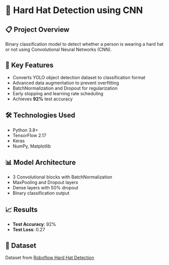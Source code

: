 # 🦺 Hard Hat Detection using CNN

## 📋 Project Overview
Binary classification model to detect whether a person is wearing a hard hat or not using Convolutional Neural Networks (CNN).

## 🎯 Key Features
- Converts YOLO object detection dataset to classification format
- Advanced data augmentation to prevent overfitting
- BatchNormalization and Dropout for regularization
- Early stopping and learning rate scheduling
- Achieves **92%** test accuracy

## 🛠️ Technologies Used
- Python 3.8+
- TensorFlow 2.17
- Keras
- NumPy, Matplotlib

## 📊 Model Architecture
- 3 Convolutional blocks with BatchNormalization
- MaxPooling and Dropout layers
- Dense layers with 50% dropout
- Binary classification output

## 📈 Results
- **Test Accuracy**: 92%
- **Test Loss**: 0.27

## 📁 Dataset
Dataset from [Roboflow Hard Hat Detection](https://www.kaggle.com/datasets/zalakran/hard-set)


